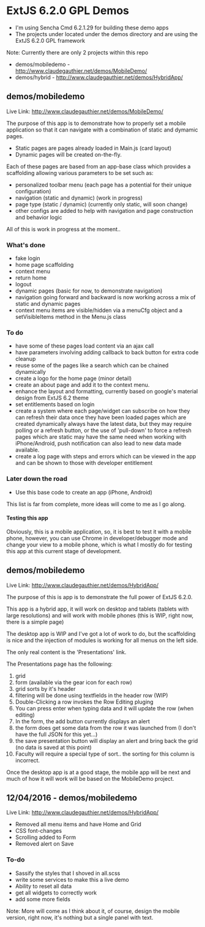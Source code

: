 # ExtJS 6.2.0 GPL Demos

-	I'm using Sencha Cmd 6.2.1.29 for building these demo apps
-	The projects under located under the demos directory and are using the ExtJS 6.2.0 GPL framework

Note: Currently there are only 2 projects within this repo 

-  demos/mobiledemo - http://www.claudegauthier.net/demos/MobileDemo/
-  demos/hybrid     - http://www.claudegauthier.net/demos/HybridApp/

## demos/mobiledemo

Live Link: http://www.claudegauthier.net/demos/MobileDemo/

The purpose of this app is to demonstrate how to properly set a mobile application so that it can navigate with a combination of static and dymamic pages.

- Static pages are pages already loaded in Main.js (card layout)
- Dynamic pages will be created on-the-fly.

Each of these pages are based from an app-base class which provides a scaffolding allowing various parameters to be set such as:
-	personalized toolbar menu (each page has a potential for their unique configuration)
-	navigation (static and dynamic) (work in progress)
-	page type (static / dynamic) (currently only static, will soon change)
-	other configs are added to help with navigation and page construction and behavior logic

All of this is work in progress at the moment..

### What's done

-	fake login
-	home page scaffolding
-	context menu
-	return home
-	logout
-   dynamic pages (basic for now, to demonstrate navigation)
-	navigation going forward and backward is now working across a mix of static and dynamic pages
-	context menu items are visible/hidden via a menuCfg object and a setVisibleItems method in the Menu.js class

### To do

-	have some of these pages load content via an ajax call
-	have parameters involving adding callback to back button for extra code cleanup
-	reuse some of the pages like a search which can be chained dynamically
-	create a logo for the home page (minor detail)
-	create an about page and add it to the context menu.
-	enhance the layout and formatting, currently based on google's material design from ExtJS 6.2 theme
-	set entitlements based on login
-	create a system where each page/widget can subscribe on how they can refresh their data once they have been loaded
	pages which are created dynamically always have the latest data, but they may require polling or a refresh button, or the use of 'pull-down' to force a refresh
	pages which are static may have the same need
	when working with iPhone/Android, push notification can also lead to new data made available.
-	create a log page with steps and errors which can be viewed in the app and can be shown to those with developer entitlement	

### Later down the road
-	Use this base code to create an app (iPhone, Android)

This list is far from complete, more ideas will come to me as I go along.

#### Testing this app
 Obviously, this is a mobile application, so, it is best to test it with a mobile phone, however, you can use Chrome in developer/debugger mode and change your view to a mobile phone, which is what I mostly do for testing this app at this current stage of development.
 

## demos/mobiledemo

Live Link: http://www.claudegauthier.net/demos/HybridApp/

The purpose of this is app is to demonstrate the full power of ExtJS 6.2.0.

This app is a hybrid app, it will work on desktop and tablets (tablets with large resolutions) and will work with mobile phones (this is WIP, right now, there is a simple page)

The desktop app is WIP and I've got a lot of work to do, but the scaffolding is nice and the injection of modules is working for all menus on the left side.

The only real content is the 'Presentations' link.

The Presentations page has the following:
1.	grid
2.	form (available via the gear icon for each row)
3.	grid sorts by it's header
4.	filtering will be done using textfields in the header row (WIP)
5.	Double-Clicking a row invokes the Row Editing pluging
6.	You can press enter when typing data and it will update the row (when editing)
7.	In the form, the add button currently displays an alert
8.	the form does get some data from the row it was launched from (I don't have the full JSON for this yet...)
9.	the save presentation button will display an alert and bring back the grid (no data is saved at this point)
10. Faculty will require a special type of sort.. the sorting for this column is incorrect.


Once the desktop app is at a good stage, the mobile app will be next and much of how it will work will be based on the MobileDemo project.


## 12/04/2016 - demos/mobiledemo

Live Link: http://www.claudegauthier.net/demos/HybridApp/

-  Removed all menu items and have Home and Grid
-  CSS font-changes
-  Scrolling added to Form
-  Removed alert on Save

### To-do
-  Sassify the styles that I shoved in all.scss
-  write some services to make this a live demo
-  Ability to reset all data
-  get all widgets to correctly work
-  add some more fields


Note: More will come as I think about it, of course, design the mobile version, right now, it's nothing but a single panel with text.







